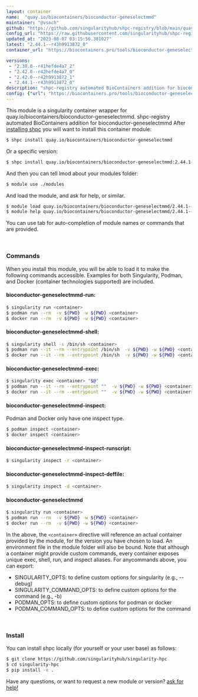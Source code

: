 ```yaml
---
layout: container
name:  "quay.io/biocontainers/bioconductor-geneselectmmd"
maintainer: "@vsoch"
github: "https://github.com/singularityhub/shpc-registry/blob/main/quay.io/biocontainers/bioconductor-geneselectmmd/container.yaml"
config_url: "https://raw.githubusercontent.com/singularityhub/shpc-registry/main/quay.io/biocontainers/bioconductor-geneselectmmd/container.yaml"
updated_at: "2023-08-07 03:15:56.381027"
latest: "2.44.1--r43h9913872_0"
container_url: "https://biocontainers.pro/tools/bioconductor-geneselectmmd"

versions:
 - "2.38.0--r41hefde4a7_2"
 - "2.42.0--r42hefde4a7_0"
 - "2.42.0--r42h9913872_1"
 - "2.44.1--r43h9913872_0"
description: "shpc-registry automated BioContainers addition for bioconductor-geneselectmmd"
config: {"url": "https://biocontainers.pro/tools/bioconductor-geneselectmmd", "maintainer": "@vsoch", "description": "shpc-registry automated BioContainers addition for bioconductor-geneselectmmd", "latest": {"2.44.1--r43h9913872_0": "sha256:e06f0d76beef89adc1b65c61fdc40fa5637d9f31b77761b6dcbed9efcda080e5"}, "tags": {"2.38.0--r41hefde4a7_2": "sha256:c026841908538cef63e573b92c066440f73543d1d41a8912dbfc245404479851", "2.42.0--r42hefde4a7_0": "sha256:09e187892d0719335fa33858989f38028264cabb6ed404e4c65cb648e3f760c3", "2.42.0--r42h9913872_1": "sha256:84f3956829a5199ebf8c1722529265c7c9c037d410271c10e730916b6c0cd3c0", "2.44.1--r43h9913872_0": "sha256:e06f0d76beef89adc1b65c61fdc40fa5637d9f31b77761b6dcbed9efcda080e5"}, "docker": "quay.io/biocontainers/bioconductor-geneselectmmd"}
---
```


This module is a singularity container wrapper for quay.io/biocontainers/bioconductor-geneselectmmd.
shpc-registry automated BioContainers addition for bioconductor-geneselectmmd
After [installing shpc](#install) you will want to install this container module:


```bash
$ shpc install quay.io/biocontainers/bioconductor-geneselectmmd
```

Or a specific version:

```bash
$ shpc install quay.io/biocontainers/bioconductor-geneselectmmd:2.44.1--r43h9913872_0
```

And then you can tell lmod about your modules folder:

```bash
$ module use ./modules
```

And load the module, and ask for help, or similar.

```bash
$ module load quay.io/biocontainers/bioconductor-geneselectmmd/2.44.1--r43h9913872_0
$ module help quay.io/biocontainers/bioconductor-geneselectmmd/2.44.1--r43h9913872_0
```

You can use tab for auto-completion of module names or commands that are provided.

<br>

### Commands

When you install this module, you will be able to load it to make the following commands accessible.
Examples for both Singularity, Podman, and Docker (container technologies supported) are included.

#### bioconductor-geneselectmmd-run:

```bash
$ singularity run <container>
$ podman run --rm  -v ${PWD} -w ${PWD} <container>
$ docker run --rm  -v ${PWD} -w ${PWD} <container>
```

#### bioconductor-geneselectmmd-shell:

```bash
$ singularity shell -s /bin/sh <container>
$ podman run --it --rm --entrypoint /bin/sh  -v ${PWD} -w ${PWD} <container>
$ docker run --it --rm --entrypoint /bin/sh  -v ${PWD} -w ${PWD} <container>
```

#### bioconductor-geneselectmmd-exec:

```bash
$ singularity exec <container> "$@"
$ podman run --it --rm --entrypoint ""  -v ${PWD} -w ${PWD} <container> "$@"
$ docker run --it --rm --entrypoint ""  -v ${PWD} -w ${PWD} <container> "$@"
```

#### bioconductor-geneselectmmd-inspect:

Podman and Docker only have one inspect type.

```bash
$ podman inspect <container>
$ docker inspect <container>
```

#### bioconductor-geneselectmmd-inspect-runscript:

```bash
$ singularity inspect -r <container>
```

#### bioconductor-geneselectmmd-inspect-deffile:

```bash
$ singularity inspect -d <container>
```



#### bioconductor-geneselectmmd

```bash
$ singularity run <container>
$ podman run --rm  -v ${PWD} -w ${PWD} <container>
$ docker run --rm  -v ${PWD} -w ${PWD} <container>
```


In the above, the `<container>` directive will reference an actual container provided
by the module, for the version you have chosen to load. An environment file in the
module folder will also be bound. Note that although a container
might provide custom commands, every container exposes unique exec, shell, run, and
inspect aliases. For anycommands above, you can export:

 - SINGULARITY_OPTS: to define custom options for singularity (e.g., --debug)
 - SINGULARITY_COMMAND_OPTS: to define custom options for the command (e.g., -b)
 - PODMAN_OPTS: to define custom options for podman or docker
 - PODMAN_COMMAND_OPTS: to define custom options for the command

<br>

### Install

You can install shpc locally (for yourself or your user base) as follows:

```bash
$ git clone https://github.com/singularityhub/singularity-hpc
$ cd singularity-hpc
$ pip install -e .
```

Have any questions, or want to request a new module or version? [ask for help!](https://github.com/singularityhub/singularity-hpc/issues)